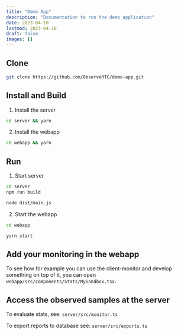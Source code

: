 ```yaml
---
title: "Demo App"
description: "Documentation to run the demo application"
date: 2023-04-10
lastmod: 2023-04-10
draft: false
images: []
---
```


## Clone

```bash
git clone https://github.com/ObserveRTC/demo-app.git
```

## Install and Build

1. Install the server 

```bash
cd server && yarn
```

2. Install the webapp

```bash
cd webapp && yarn
```

## Run

1. Start server

```bash
cd server
npm run build

node dist/main.js
```

2. Start the webapp

```bash
cd webapp

yarn start
```

## Add your monitoring in the webapp

To see how for example you can use the client-monitor and develop something on top of it, 
you can open `webapp/src/components/Stats/MySandbox.tsx`.

## Access the observed samples at the server

To evaluate stats, see: `server/src/monitor.ts`

To export reports to database see: `server/src/exports.ts`
